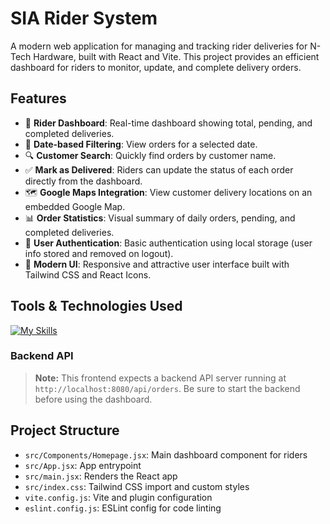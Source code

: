 # SIA Rider System

A modern web application for managing and tracking rider deliveries for N-Tech Hardware, built with React and Vite. This project provides an efficient dashboard for riders to monitor, update, and complete delivery orders.

## Features

- 🚚 **Rider Dashboard**: Real-time dashboard showing total, pending, and completed deliveries.
- 📆 **Date-based Filtering**: View orders for a selected date.
- 🔍 **Customer Search**: Quickly find orders by customer name.
- ✅ **Mark as Delivered**: Riders can update the status of each order directly from the dashboard.
- 🗺️ **Google Maps Integration**: View customer delivery locations on an embedded Google Map.
- 📊 **Order Statistics**: Visual summary of daily orders, pending, and completed deliveries.
- 🔐 **User Authentication**: Basic authentication using local storage (user info stored and removed on logout).
- 🎨 **Modern UI**: Responsive and attractive user interface built with Tailwind CSS and React Icons.

## Tools & Technologies Used

[![My Skills](https://skillicons.dev/icons?i=react,js,tailwind,java,spring,mysql)](https://skillicons.dev)


### Backend API

> **Note:** This frontend expects a backend API server running at `http://localhost:8080/api/orders`. Be sure to start the backend before using the dashboard.

## Project Structure

- `src/Components/Homepage.jsx`: Main dashboard component for riders
- `src/App.jsx`: App entrypoint
- `src/main.jsx`: Renders the React app
- `src/index.css`: Tailwind CSS import and custom styles
- `vite.config.js`: Vite and plugin configuration
- `eslint.config.js`: ESLint config for code linting
